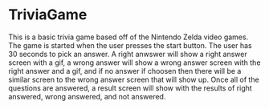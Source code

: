 # TriviaGame

This is a basic trivia game based off of the Nintendo Zelda video games.  The game is started when the user presses the start button.  The user has 30 seconds to pick an answer.  A right anwswer will show a right answer screen with a gif, a wrong answer will show a wrong answer screen with the right answer and a gif, and if no answer if choosen then there will be a similar screen to the wrong answer screen that will show up.  Once all of the questions are answered, a result screen will show with the results of right answered, wrong answered, and not answered. 

